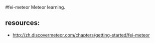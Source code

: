 #fei-meteor
Meteor learning.


## resources:
+ http://zh.discovermeteor.com/chapters/getting-started/fei-meteor
